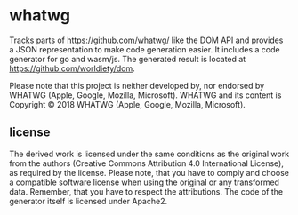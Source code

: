 # whatwg
Tracks parts of https://github.com/whatwg/ like the DOM API and provides a JSON representation to make code generation 
easier. It includes a code generator for go and wasm/js. The generated result is located 
at https://github.com/worldiety/dom.

Please note that this project is neither developed by, nor endorsed by WHATWG (Apple, Google, Mozilla, Microsoft).
WHATWG and its content is Copyright © 2018 WHATWG (Apple, Google, Mozilla, Microsoft).


## license
The derived work is licensed under the same conditions as the original work from the authors (Creative Commons 
Attribution 4.0 International License), as required by the license. Please note, that you have to comply and choose 
a compatible software license when using the original or any transformed data. Remember, that you have to respect the 
attributions. The code of the generator itself is licensed under Apache2.
